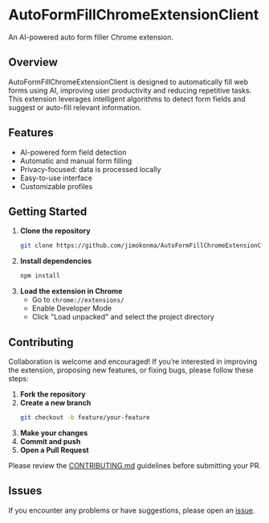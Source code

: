 # AutoFormFillChromeExtensionClient

An AI-powered auto form filler Chrome extension.

## Overview

AutoFormFillChromeExtensionClient is designed to automatically fill web forms using AI, improving user productivity and reducing repetitive tasks. This extension leverages intelligent algorithms to detect form fields and suggest or auto-fill relevant information.

## Features

- AI-powered form field detection
- Automatic and manual form filling
- Privacy-focused: data is processed locally
- Easy-to-use interface
- Customizable profiles

## Getting Started

1. **Clone the repository**
   ```bash
   git clone https://github.com/jimokonma/AutoFormFillChromeExtensionClient.git
   ```
2. **Install dependencies**
   ```bash
   npm install
   ```
3. **Load the extension in Chrome**
   - Go to `chrome://extensions/`
   - Enable Developer Mode
   - Click "Load unpacked" and select the project directory

## Contributing

Collaboration is welcome and encouraged! If you’re interested in improving the extension, proposing new features, or fixing bugs, please follow these steps:

1. **Fork the repository**
2. **Create a new branch**
   ```bash
   git checkout -b feature/your-feature
   ```
3. **Make your changes**
4. **Commit and push**
5. **Open a Pull Request**

Please review the [CONTRIBUTING.md](CONTRIBUTING.md) guidelines before submitting your PR.

## Issues

If you encounter any problems or have suggestions, please open an [issue](https://github.com/jimokonma/AutoFormFillChromeExtensionClient/issues).

